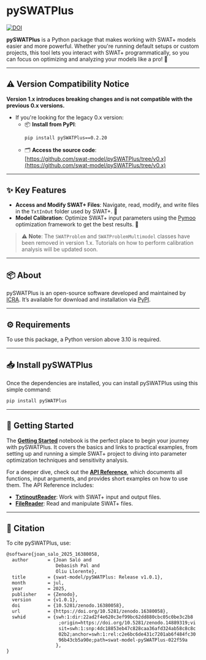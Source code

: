 # pySWATPlus


[![DOI](https://zenodo.org/badge/DOI/10.5281/zenodo.14889320.svg)](https://doi.org/10.5281/zenodo.14889320)


**pySWATPlus** is a Python package that makes working with SWAT+ models easier and more powerful. Whether you're running default setups or custom projects, this tool lets you interact with SWAT+ programmatically, so you can focus on optimizing and analyzing your models like a pro! 🚀

---

## ⚠️ Version Compatibility Notice

**Version 1.x introduces breaking changes and is not compatible with the previous 0.x versions.**

- If you're looking for the legacy 0.x version:
  - 📦 **Install from PyPI**:  
    ```bash
    pip install pySWATPlus==0.2.20
    ```
  - 🗂️ **Access the source code**:  
    [https://github.com/swat-model/pySWATPlus/tree/v0.x](https://github.com/swat-model/pySWATPlus/tree/v0.x)

---

## ✨ Key Features

- **Access and Modify SWAT+ Files**: Navigate, read, modify, and write files in the `TxtInOut` folder used by SWAT+. 📂
- **Model Calibration**: Optimize SWAT+ input parameters using the [Pymoo](https://pymoo.org/) optimization framework to get the best results. 🎯

> ⚠️ **Note**: The `SWATProblem` and `SWATProblemMultimodel` classes have been removed in version 1.x. Tutorials on how to perform calibration analysis will be updated soon.

---

## 📦 About

pySWATPlus is an open-source software developed and maintained by [ICRA](https://icra.cat/). It’s available for download and installation via [PyPI](https://pypi.org/project/pySWATPlus/). 

---

## ⚙️ Requirements

To use this package, a Python version above 3.10 is required.

---

## 📥 Install pySWATPlus

Once the dependencies are installed, you can install pySWATPlus using this simple command:

````py
pip install pySWATPlus
````

---

## 🚀 Getting Started

The **[Getting Started](examples/getting_started.ipynb)** notebook is the perfect place to begin your journey with pySWATPlus. It covers the basics and links to practical examples, from setting up and running a simple SWAT+ project to diving into parameter optimization techniques and sensitivity analysis.

For a deeper dive, check out the **[API Reference](api/txtinoutreader.md)**, which documents all functions, input arguments, and provides short examples on how to use them. The API Reference includes:

- **[TxtinoutReader](api/txtinoutreader.md)**: Work with SWAT+ input and output files.
- **[FileReader](api/filereader.md)**: Read and manipulate SWAT+ files.
---


## 📖 Citation
To cite pySWATPlus, use:

```tex
@software{joan_salo_2025_16380058,
  author       = {Joan Saló and
                  Debasish Pal and
                  Oliu Llorente},
  title        = {swat-model/pySWATPlus: Release v1.0.1},
  month        = jul,
  year         = 2025,
  publisher    = {Zenodo},
  version      = {v1.0.1},
  doi          = {10.5281/zenodo.16380058},
  url          = {https://doi.org/10.5281/zenodo.16380058},
  swhid        = {swh:1:dir:22ad2f4e620c3ef99bc62dd880cbc05c0be3c2b8
                   ;origin=https://doi.org/10.5281/zenodo.14889319;vi
                   sit=swh:1:snp:4dc18853eb47c828caa36afd324ab58c8c8c
                   02b2;anchor=swh:1:rel:c2e6bc6de431c7201ab6f484fc30
                   96b43cb5a90e;path=swat-model-pySWATPlus-022f59a
                  },
}
```